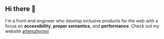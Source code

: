 ## Hi there 👋

I'm a front-end engineer who develop inclusive products for the web with a focus on **accessibility**, **proper semantics**, and **performance**. Check out my website [artemzhyrnyi](https://artemzhyrnyi.pages.dev/)
